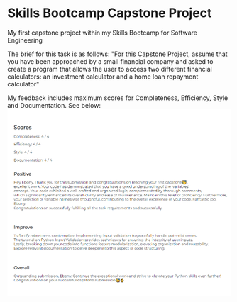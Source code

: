 # Skills Bootcamp Capstone Project
 My first capstone project within my Skills Bootcamp for Software Engineering

The brief for this task is as follows:
"For this Capstone Project, assume that you have been approached by a small financial company and asked to create
a program that allows the user to access two different financial calculators: an investment calculator and a home loan
repayment calculator"

My feedback includes maximum scores for Completeness, Efficiency, Style and Documentation. See below:
![my grade report](image.png)